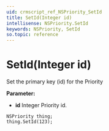 ```yaml
---
uid: crmscript_ref_NSPriority_SetId
title: SetId(Integer id)
intellisense: NSPriority.SetId
keywords: NSPriority, SetId
so.topic: reference
---
```


# SetId(Integer id)

Set the primary key (id) for the Priority

**Parameter:** 
 - **id** Integer Priority id.

```crmscript
NSPriority thing;
thing.SetId(123);
```

